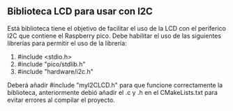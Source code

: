 ## Biblioteca LCD para usar con I2C

Está biblioteca tiene el objetivo de facilitar el uso de la LCD con el periferico I2C que contiene el Raspberry pico.
Debe habilitar el uso de las siguientes librerías para permitir el uso de la librería:

1. #include <stdio.h>
2. #include "pico/stdlib.h"
3. #include "hardware/i2c.h" 

Deberá añadir #include "myI2CLCD.h" para que funcione correctamente la biblioteca, anteriormente debió añadir el .c y .h en el CMakeLists.txt para evitar errores al compilar el proyecto.

